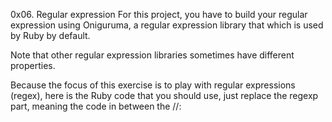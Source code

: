 0x06. Regular expression For this project, you have to build your regular expression using Oniguruma, a regular expression library that which is used by Ruby by default.

Note that other regular expression libraries sometimes have different properties.

Because the focus of this exercise is to play with regular expressions (regex), here is the Ruby code that you should use, just replace the regexp part, meaning the code in between the //:
